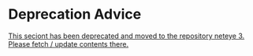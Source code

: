 # Deprecation Advice

[This seciont has been deprecated and moved to the repository neteye 3. Please fetch / update contents there.](https://github.com/zampat/neteye3)
